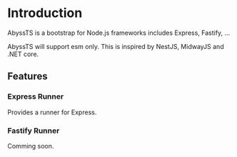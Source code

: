 # Introduction

AbyssTS is a bootstrap for Node.js frameworks includes Express, Fastify, ...

AbyssTS will support esm only. This is inspired by NestJS, MidwayJS and .NET core.

## Features

### Express Runner

Provides a runner for Express.

### Fastify Runner

Comming soon.
